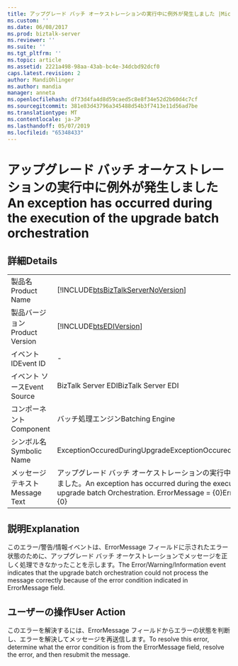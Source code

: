 ```yaml
---
title: アップグレード バッチ オーケストレーションの実行中に例外が発生しました |Microsoft Docs
ms.custom: ''
ms.date: 06/08/2017
ms.prod: biztalk-server
ms.reviewer: ''
ms.suite: ''
ms.tgt_pltfrm: ''
ms.topic: article
ms.assetid: 2221a498-98aa-43ab-bc4e-34dcbd92dcf0
caps.latest.revision: 2
author: MandiOhlinger
ms.author: mandia
manager: anneta
ms.openlocfilehash: df73d4fa4d8d59caed5c8e8f34e52d2b60d4c7cf
ms.sourcegitcommit: 381e83d43796a345488d54b3f7413e11d56ad7be
ms.translationtype: MT
ms.contentlocale: ja-JP
ms.lasthandoff: 05/07/2019
ms.locfileid: "65348433"
---
```

# <a name="an-exception-has-occurred-during-the-execution-of-the-upgrade-batch-orchestration"></a><span data-ttu-id="0d821-102">アップグレード バッチ オーケストレーションの実行中に例外が発生しました</span><span class="sxs-lookup"><span data-stu-id="0d821-102">An exception has occurred during the execution of the upgrade batch orchestration</span></span>
## <a name="details"></a><span data-ttu-id="0d821-103">詳細</span><span class="sxs-lookup"><span data-stu-id="0d821-103">Details</span></span>  
  
|                 |                                                                                                       |
|-----------------|-------------------------------------------------------------------------------------------------------|
|  <span data-ttu-id="0d821-104">製品名</span><span class="sxs-lookup"><span data-stu-id="0d821-104">Product Name</span></span>   |          [!INCLUDE[btsBizTalkServerNoVersion](../includes/btsbiztalkservernoversion-md.md)]           |
| <span data-ttu-id="0d821-105">製品バージョン</span><span class="sxs-lookup"><span data-stu-id="0d821-105">Product Version</span></span> |                      [!INCLUDE[btsEDIVersion](../includes/btsediversion-md.md)]                       |
|    <span data-ttu-id="0d821-106">イベント ID</span><span class="sxs-lookup"><span data-stu-id="0d821-106">Event ID</span></span>     |                                                   -                                                   |
|  <span data-ttu-id="0d821-107">イベント ソース</span><span class="sxs-lookup"><span data-stu-id="0d821-107">Event Source</span></span>   |                                          <span data-ttu-id="0d821-108">BizTalk Server EDI</span><span class="sxs-lookup"><span data-stu-id="0d821-108">BizTalk Server EDI</span></span>                                           |
|    <span data-ttu-id="0d821-109">コンポーネント</span><span class="sxs-lookup"><span data-stu-id="0d821-109">Component</span></span>    |                                            <span data-ttu-id="0d821-110">バッチ処理エンジン</span><span class="sxs-lookup"><span data-stu-id="0d821-110">Batching Engine</span></span>                                            |
|  <span data-ttu-id="0d821-111">シンボル名</span><span class="sxs-lookup"><span data-stu-id="0d821-111">Symbolic Name</span></span>  |                                     <span data-ttu-id="0d821-112">ExceptionOccuredDuringUpgrade</span><span class="sxs-lookup"><span data-stu-id="0d821-112">ExceptionOccuredDuringUpgrade</span></span>                                     |
|  <span data-ttu-id="0d821-113">メッセージ テキスト</span><span class="sxs-lookup"><span data-stu-id="0d821-113">Message Text</span></span>   | <span data-ttu-id="0d821-114">アップグレード バッチ オーケストレーションの実行中に例外が発生しました。</span><span class="sxs-lookup"><span data-stu-id="0d821-114">An exception has occurred during the execution of the upgrade batch Orchestration.</span></span> <span data-ttu-id="0d821-115">ErrorMessage = {0}</span><span class="sxs-lookup"><span data-stu-id="0d821-115">ErrorMessage = {0}</span></span> |
  
## <a name="explanation"></a><span data-ttu-id="0d821-116">説明</span><span class="sxs-lookup"><span data-stu-id="0d821-116">Explanation</span></span>  
 <span data-ttu-id="0d821-117">このエラー/警告/情報イベントは、ErrorMessage フィールドに示されたエラー状態のために、アップグレード バッチ オーケストレーションでメッセージを正しく処理できなかったことを示します。</span><span class="sxs-lookup"><span data-stu-id="0d821-117">The Error/Warning/Information event indicates that the upgrade batch orchestration could not process the message correctly because of the error condition indicated in ErrorMessage field.</span></span>  
  
## <a name="user-action"></a><span data-ttu-id="0d821-118">ユーザーの操作</span><span class="sxs-lookup"><span data-stu-id="0d821-118">User Action</span></span>  
 <span data-ttu-id="0d821-119">このエラーを解決するには、ErrorMessage フィールドからエラーの状態を判断し、エラーを解決してメッセージを再送信します。</span><span class="sxs-lookup"><span data-stu-id="0d821-119">To resolve this error, determine what the error condition is from the ErrorMessage field, resolve the error, and then resubmit the message.</span></span>